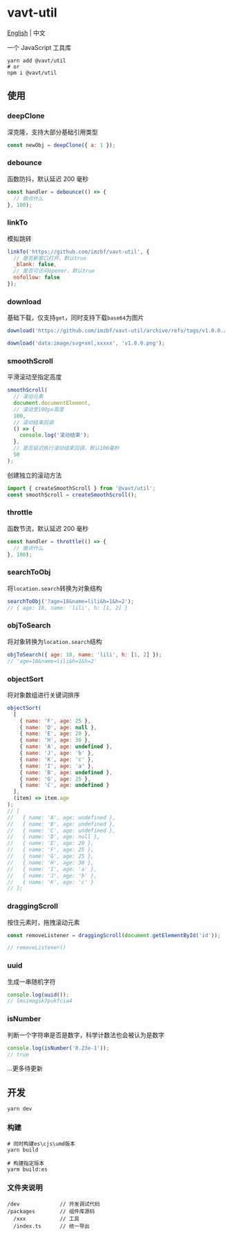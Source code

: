 # vavt-util

[English](https://github.com/imzbf/vavt-util) \| 中文

一个 JavaScript 工具库

```shell
yarn add @vavt/util
# or
npm i @vavt/util
```

## 使用

### deepClone

深克隆，支持大部分基础引用类型

```js
const newObj = deepClone({ a: 1 });
```

### debounce

函数防抖，默认延迟 200 毫秒

```js
const handler = debounce(() => {
  // 做点什么
}, 100);
```

### linkTo

模拟跳转

```js
linkTo('https://github.com/imzbf/vavt-util', {
  // 是否新窗口打开，默认true
  _blank: false,
  // 是否可访问opener，默认true
  nofollow: false
});
```

### download

基础下载，仅支持`get`，同时支持下载`base64`为图片

```js
download('https://github.com/imzbf/vavt-util/archive/refs/tags/v1.0.0.zip', 'v1.0.0.zip');

download('data:image/svg+xml,xxxxx', 'v1.0.0.png');
```

### smoothScroll

平滑滚动至指定高度

```js
smoothScroll(
  // 滚动元素
  document.documentElement,
  // 滚动至100px高度
  100,
  // 滚动结束回调
  () => {
    console.log('滚动结束');
  },
  // 是否延迟执行滚动结束回调，默认100毫秒
  50
);
```

创建独立的滚动方法

```js
import { createSmoothScroll } from '@vavt/util';
const smoothScroll = createSmoothScroll();
```

### throttle

函数节流，默认延迟 200 毫秒

```js
const handler = throttle(() => {
  // 做点什么
}, 100);
```

### searchToObj

将`location.search`转换为对象结构

```js
searchToObj('?age=18&name=lili&h=1&h=2');
// { age: 18, name: 'lili', h: [1, 2] }
```

### objToSearch

将对象转换为`location.search`结构

```js
objToSearch({ age: 18, name: 'lili', h: [1, 2] });
// 'age=18&name=lili&h=1&h=2'
```

### objectSort

将对象数组进行关键词排序

```js
objectSort(
  [
    { name: 'F', age: 25 },
    { name: 'D', age: null },
    { name: 'E', age: 20 },
    { name: 'H', age: 30 },
    { name: 'A', age: undefined },
    { name: 'J', age: 'b' },
    { name: 'K', age: 'c' },
    { name: 'I', age: 'a' },
    { name: 'B', age: undefined },
    { name: 'G', age: 25 },
    { name: 'C', age: undefined }
  ],
  (item) => item.age
);
// [
//   { name: 'A', age: undefined },
//   { name: 'B', age: undefined },
//   { name: 'C', age: undefined },
//   { name: 'D', age: null },
//   { name: 'E', age: 20 },
//   { name: 'F', age: 25 },
//   { name: 'G', age: 25 },
//   { name: 'H', age: 30 },
//   { name: 'I', age: 'a' },
//   { name: 'J', age: 'b' },
//   { name: 'K', age: 'c' }
// ];
```

### draggingScroll

按住元素时，拖拽滚动元素

```js
const removeListener = draggingScroll(document.getElementById('id'));

// removeListener()
```

### uuid

生成一串随机字符

```js
console.log(uuid());
// lmsimogsk7pukfcia4
```

### isNumber

判断一个字符串是否是数字，科学计数法也会被认为是数字

```js
console.log(isNumber('0.23e-1'));
// true
```

...更多待更新

## 开发

```shell
yarn dev
```

### 构建

```shell
# 同时构建es\cjs\umd版本
yarn build

# 构建指定版本
yarm build:es
```

### 文件夹说明

```
/dev             // 开发调试代码
/packages        // 组件库源码
  /xxx           // 工具
  /index.ts      // 统一导出
```
